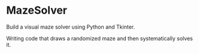 # MazeSolver
Build a visual maze solver using Python and Tkinter.

Writing code that draws a randomized maze and then systematically solves it.
